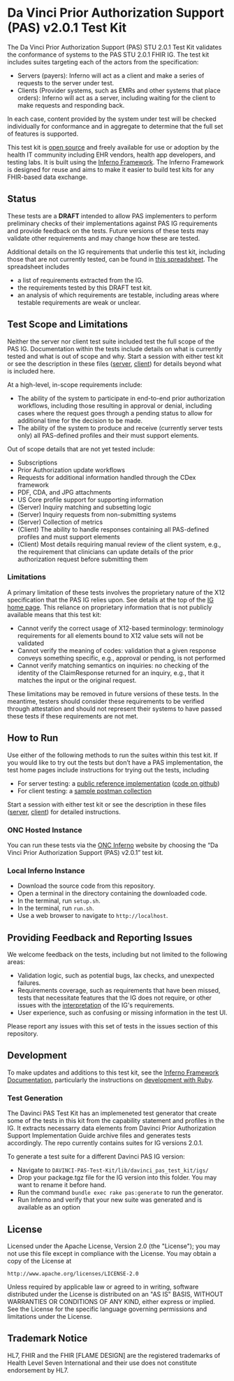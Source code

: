 # Da Vinci Prior Authorization Support (PAS) v2.0.1 Test Kit

The Da Vinci Prior Authorization Support (PAS) STU 2.0.1 Test Kit validates the 
conformance of systems to the PAS STU 2.0.1 FHIR IG. The test kit includes
suites targeting each of the actors from the specification:

- Servers (payers): Inferno will act as a client and make a series of
  requests to the server under test.
- Clients (Provider systems, such as EMRs and other systems that place orders): 
  Inferno will act as a server, including waiting for the client to make requests 
  and responding back.

In each case, content provided by the system under test will be checked individually
for conformance and in aggregate to determine that the full set of features is
supported.

This test kit is [open source](#license) and freely available for use or
adoption by the health IT community including EHR vendors, health app
developers, and testing labs. It is built using the [Inferno
Framework](https://inferno-framework.github.io/). The Inferno Framework is
designed for reuse and aims to make it easier to build test kits for any
FHIR-based data exchange.

## Status

These tests are a **DRAFT** intended to allow PAS implementers to perform 
preliminary checks of their implementations against PAS IG requirements and provide 
feedback on the tests. Future versions of these tests may validate other 
requirements and may change how these are tested.

Additional details on the IG requirements that underlie this test kit, including those 
that are not currently tested, can be found in [this spreadsheet](docs/PAS%20Requirements%20Interpretation.xlsx). The spreadsheet includes

- a list of requirements extracted from the IG.
- the requirements tested by this DRAFT test kit.
- an analysis of which requirements are testable, including areas where testable requirements are weak or unclear.

## Test Scope and Limitations

Neither the server nor client test suite included test the full scope of the PAS IG.
Documentation within the tests include details on what is currently tested
and what is out of scope and why. Start a session with either test kit or see the description in these files 
([server](lib/davinci_pas_test_kit/generated/v2.0.1/server_suite.rb),
[client](lib/davinci_pas_test_kit/client_suite.rb)) for details beyond what
is included here.

At a high-level, in-scope requirements include:

- The ability of the system to participate in end-to-end prior authorization
  workflows, including those resulting in approval or denial, including cases
  where the request goes through a pending status to allow for additional time
  for the decision to be made.
- The ability of the system to produce and receive (currently server tests only)
  all PAS-defined profiles and their must support elements.

Out of scope details that are not yet tested include:

- Subscriptions
- Prior Authorization update workflows
- Requests for additional information handled through the CDex framework
- PDF, CDA, and JPG attachments
- US Core profile support for supporting information
- (Server) Inquiry matching and subsetting logic
- (Server) Inquiry requests from non-submitting systems
- (Server) Collection of metrics
- (Client) The ability to handle responses containing all PAS-defined profiles and must support elements
- (Client) Most details requiring manual review of the client system, e.g., the requirement that clinicians can update details of the prior authorization request before submitting them

### Limitations

A primary limitation of these tests involves the proprietary nature of the X12 specification that the PAS IG relies upon. See details at the top of the 
[IG home page](https://hl7.org/fhir/us/davinci-pas/STU2/index.html). This reliance 
on proprietary information that is not publicly available means that this test kit:

- Cannot verify the correct usage of X12-based terminology: terminology requirements for all elements bound to X12
  value sets will not be validated
- Cannot verify the meaning of codes: validation that a given response conveys something specific, e.g., approval
  or pending, is not performed
- Cannot verify matching semantics on inquiries: no checking of the identity of the ClaimResponse returned for an
  inquiry, e.g., that it matches the input or the original request.

These limitations may be removed in future versions of these tests. In the meantime, testers should consider these
requirements to be verified through attestation and should not represent their systems to have passed these tests
if these requirements are not met.

## How to Run

Use either of the following methods to run the suites within this test kit.
If you would like to try out the tests but don’t have a PAS implementation, 
the test home pages include instructions for trying out the tests, including

- For server testing: a [public reference implementation](https://prior-auth.davinci.hl7.org/fhir)
  ([code on github](https://github.com/HL7-DaVinci/prior-auth))
- For client testing: a [sample postman collection](config/PAS%20Test%20Kit%20Client%20Test%20Demo.postman_collection.json)

Start a session with either test kit or see the description in these files 
([server](lib/davinci_pas_test_kit/generated/v2.0.1/server_suite.rb),
[client](lib/davinci_pas_test_kit/client_suite.rb)) for detailed instructions.

### ONC Hosted Instance

You can run these tests via the [ONC Inferno](https://inferno.healthit.gov/test-kits/) website by choosing the “Da Vinci Prior Authorization Support (PAS) v2.0.1” test kit.

### Local Inferno Instance

- Download the source code from this repository.
- Open a terminal in the directory containing the downloaded code.
- In the terminal, run `setup.sh`.
- In the terminal, run `run.sh`.
- Use a web browser to navigate to `http://localhost`.

## Providing Feedback and Reporting Issues

We welcome feedback on the tests, including but not limited to the following areas:
- Validation logic, such as potential bugs, lax checks, and unexpected failures.
- Requirements coverage, such as requirements that have been missed, tests that necessitate features that the IG does not require, or other issues with the [interpretation](docs/Plan%20Net%20Requirements%20Interpretation.xlsx) of the IG's requirements.
- User experience, such as confusing or missing information in the test UI.

Please report any issues with this set of tests in the issues section of this repository.

## Development

To make updates and additions to this test kit, see the 
[Inferno Framework Documentation](https://inferno-framework.github.io/docs/),
particularly the instructions on 
[development with Ruby](https://inferno-framework.github.io/docs/getting-started/#development-with-ruby).

### Test Generation

The Davinci PAS Test Kit has an implemeneted test generator that create some of the
tests in this kit from the capability statement and profiles in the IG. It
extracts necessarry data elements from Davinci Prior Authorization Support Implementation Guide archive files and generates tests accordingly. The repo currently contains
suites for IG versions 2.0.1.

To generate a test suite for a different Davinci PAS IG version:

- Navigate to `DAVINCI-PAS-Test-Kit/lib/davinci_pas_test_kit/igs/`
- Drop your package.tgz file for the IG version into this folder. You may want to rename it before hand.
- Run the command `bundle exec rake pas:generate` to run the generator.
- Run Inferno and verify that your new suite was generated and is available as an option

## License

Licensed under the Apache License, Version 2.0 (the "License"); you may not use
this file except in compliance with the License. You may obtain a copy of the
License at
```
http://www.apache.org/licenses/LICENSE-2.0
```
Unless required by applicable law or agreed to in writing, software distributed
under the License is distributed on an "AS IS" BASIS, WITHOUT WARRANTIES OR
CONDITIONS OF ANY KIND, either express or implied. See the License for the
specific language governing permissions and limitations under the License.

## Trademark Notice

HL7, FHIR and the FHIR [FLAME DESIGN] are the registered trademarks of Health
Level Seven International and their use does not constitute endorsement by HL7.